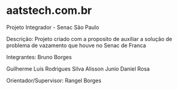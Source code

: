 # aatstech.com.br
Projeto Integrador - Senac São Paulo

Descrição:
Projeto criado com a proposito de auxiliar a solução de problema de vazamento que houve no Senac de Franca

Integrantes: 
Bruno Borges

Guilherme Luís Rodrigues Silva
Alisson Junio
Daniel Rosa

Orientador/Supervisor:
Rangel Borges
